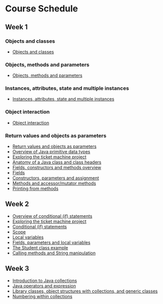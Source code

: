 # Course Schedule

## Week 1 

### Objects and classes

* [Objects and classes](Week_1/My_notes/Objects_and_classes.md)

### Objects, methods and parameters

* [Objects, methods and parameters](Week_1/My_notes/Objects,_methods_and_parameters.md)

### Instances, attributes, state and multiple instances

* [Instances, attributes, state and multiple instances](Week_1/My_notes/Instances,_attributes,_state_and_multiple_instances.md)

### Object interaction

* [Object interaction](Week_1/My_notes/Object_interaction.md)

### Return values and objects as parameters

* [Return values and objects as parameters](Week_1/My_notes/Return_values_and_objects_as_parameters.md)
* [Overview of Java primitive data types](Week_1/My_notes/Overview_of_Java_primitive_data_types.md)
* [Exploring the ticket machine project](Week_1/My_notes/Exploring_the_ticket_machine_project.md)
* [Anatomy of a Java class and class headers](Week_1/My_notes/Anatomy_of_a_Java_class_and_class_headers.md)
* [Fields, constructors and methods overview](Week_1/My_notes/Fields,_constructors_and_methods_overview.md)
* [Fields](Week_1/My_notes/Fields.md)
* [Constructors, parameters and assignment](Week_1/My_notes/Constructors,_parameters_and_assignment.md)
* [Methods and accessor/mutator methods](Week_1/My_notes/Methods_and_accessor_or_mutator_methods.md)
* [Printing from methods](Week_1/My_notes/Printing_from_methods.md)


## Week 2


* [Overview of conditional (if) statements](Week_2/My_notes/Overview_of_conditional_(if)_statements.md)
* [Exploring the ticket machine project](Week_2/My_notes/Exploring_the_ticket_machine_project_(again).md)
* [Conditional (if) statements](Week_2/My_notes/Conditional_(if)_statements.md)
* [Scope](Week_2/My_notes/Scope.md)
* [Local variables](Week_2/My_notes/Local_variables.md)
* [Fields, parameters and local variables](Week_2/My_notes/Fields,_parameters,_and_local_variables.md)
* [The Student class example](Week_2/My_notes/The_Student_class_example.md)
* [Calling methods and String manipulation](Week_2/My_notes/Calling_methods_and_String_manipulation.md)

## Week 3

* [Introduction to Java collections](Week_3/My_notes/Introduction_to_Java_collections.md)
* [Java operators and expression](Week_3/My_notes/Java_operators_and_expressions.md)
* [Library classes, object structures with collections, and generic classes](Week_3/My_notes/Library_classes,_object_structures_with_collections,_and_generic_classes.md)
* [Numbering within collections](Week_3/My_notes/Numbering_within_collections.md)
